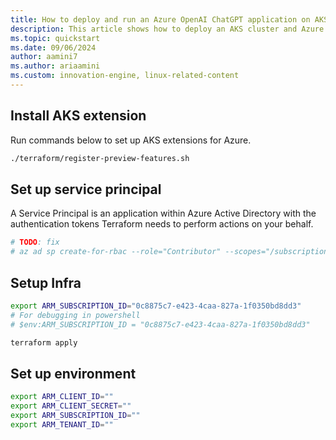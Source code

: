 ```yaml
---
title: How to deploy and run an Azure OpenAI ChatGPT application on AKS via Terraform
description: This article shows how to deploy an AKS cluster and Azure OpenAI Service via Terraform and how to deploy a ChatGPT-like application in Python.
ms.topic: quickstart 
ms.date: 09/06/2024 
author: aamini7 
ms.author: ariaamini
ms.custom: innovation-engine, linux-related-content 
---
```


<!-- TODO: PARAMETERIZE REGION AND SUB IDS  -->

## Install AKS extension

Run commands below to set up AKS extensions for Azure.

```bash
./terraform/register-preview-features.sh
```

## Set up service principal

A Service Principal is an application within Azure Active Directory with the authentication tokens Terraform needs to perform actions on your behalf.

```bash
# TODO: fix
# az ad sp create-for-rbac --role="Contributor" --scopes="/subscriptions/$ARM_SUBSCRIPTION_ID"
```

## Setup Infra

```bash
export ARM_SUBSCRIPTION_ID="0c8875c7-e423-4caa-827a-1f0350bd8dd3"
# For debugging in powershell
# $env:ARM_SUBSCRIPTION_ID = "0c8875c7-e423-4caa-827a-1f0350bd8dd3"

terraform apply
```

## Set up environment

```bash
export ARM_CLIENT_ID=""
export ARM_CLIENT_SECRET=""
export ARM_SUBSCRIPTION_ID=""
export ARM_TENANT_ID=""
```
